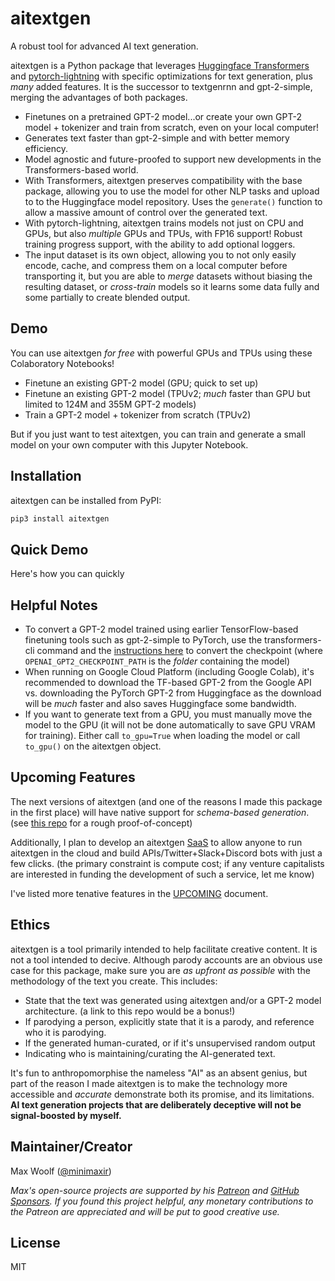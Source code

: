 # aitextgen

A robust tool for advanced AI text generation.

aitextgen is a Python package that leverages [Huggingface Transformers](https://github.com/huggingface/transformers) and [pytorch-lightning](https://github.com/PyTorchLightning/pytorch-lightning) with specific optimizations for text generation, plus _many_ added features. It is the successor to textgenrnn and gpt-2-simple, merging the advantages of both packages.

- Finetunes on a pretrained GPT-2 model...or create your own GPT-2 model + tokenizer and train from scratch, even on your local computer!
- Generates text faster than gpt-2-simple and with better memory efficiency.
- Model agnostic and future-proofed to support new developments in the Transformers-based world.
- With Transformers, aitextgen preserves compatibility with the base package, allowing you to use the model for other NLP tasks and upload to to the Huggingface model repository. Uses the `generate()` function to allow a massive amount of control over the generated text.
- With pytorch-lightning, aitextgen trains models not just on CPU and GPUs, but also _multiple_ GPUs and TPUs, with FP16 support! Robust training progress support, with the ability to add optional loggers.
- The input dataset is its own object, allowing you to not only easily encode, cache, and compress them on a local computer before transporting it, but you are able to _merge_ datasets without biasing the resulting dataset, or _cross-train_ models so it learns some data fully and some partially to create blended output.

## Demo

You can use aitextgen _for free_ with powerful GPUs and TPUs using these Colaboratory Notebooks!

- Finetune an existing GPT-2 model (GPU; quick to set up)
- Finetune an existing GPT-2 model (TPUv2; _much_ faster than GPU but limited to 124M and 355M GPT-2 models)
- Train a GPT-2 model + tokenizer from scratch (TPUv2)

But if you just want to test aitextgen, you can train and generate a small model on your own computer with this Jupyter Notebook.

## Installation

aitextgen can be installed from PyPI:

```sh
pip3 install aitextgen
```

## Quick Demo

Here's how you can quickly

## Helpful Notes

- To convert a GPT-2 model trained using earlier TensorFlow-based finetuning tools such as gpt-2-simple to PyTorch, use the transformers-cli command and the [instructions here](https://huggingface.co/transformers/converting_tensorflow_models.html) to convert the checkpoint (where `OPENAI_GPT2_CHECKPOINT_PATH` is the _folder_ containing the model)
- When running on Google Cloud Platform (including Google Colab), it's recommended to download the TF-based GPT-2 from the Google API vs. downloading the PyTorch GPT-2 from Huggingface as the download will be _much_ faster and also saves Huggingface some bandwidth.
- If you want to generate text from a GPU, you must manually move the model to the GPU (it will not be done automatically to save GPU VRAM for training). Either call `to_gpu=True` when loading the model or call `to_gpu()` on the aitextgen object.

## Upcoming Features

The next versions of aitextgen (and one of the reasons I made this package in the first place) will have native support for _schema-based generation_. (see [this repo](https://github.com/minimaxir/gpt-2-keyword-generation) for a rough proof-of-concept)

Additionally, I plan to develop an aitextgen [SaaS](https://en.wikipedia.org/wiki/Software_as_a_service) to allow anyone to run aitextgen in the cloud and build APIs/Twitter+Slack+Discord bots with just a few clicks. (the primary constraint is compute cost; if any venture capitalists are interested in funding the development of such a service, let me know)

I've listed more tenative features in the [UPCOMING](UPCOMING.md) document.

## Ethics

aitextgen is a tool primarily intended to help facilitate creative content. It is not a tool intended to decive. Although parody accounts are an obvious use case for this package, make sure you are _as upfront as possible_ with the methodology of the text you create. This includes:

- State that the text was generated using aitextgen and/or a GPT-2 model architecture. (a link to this repo would be a bonus!)
- If parodying a person, explicitly state that it is a parody, and reference who it is parodying.
- If the generated human-curated, or if it's unsupervised random output
- Indicating who is maintaining/curating the AI-generated text.

It's fun to anthropomorphise the nameless "AI" as an absent genius, but part of the reason I made aitextgen is to make the technology more accessible and _accurate_ demonstrate both its promise, and its limitations. **AI text generation projects that are deliberately deceptive will not be signal-boosted by myself.**

## Maintainer/Creator

Max Woolf ([@minimaxir](https://minimaxir.com))

_Max's open-source projects are supported by his [Patreon](https://www.patreon.com/minimaxir) and [GitHub Sponsors](https://github.com/sponsors/minimaxir). If you found this project helpful, any monetary contributions to the Patreon are appreciated and will be put to good creative use._

## License

MIT
